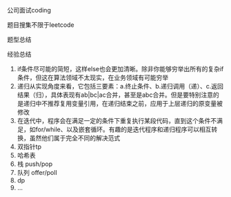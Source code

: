 公司面试coding

题目搜集不限于leetcode

题型总结

经验总结

1. if条件尽可能的简短，这样else也会更加清晰。除非你能够穷举出所有的复杂if条件，但这在算法领域不太现实，在业务领域有可能穷举
2. 递归从实现角度来看，它包括三要素：a.终止条件、b.递归调用（递）、c.返回结果（归），具体表现有ab|bc|ac合并，甚至是abc合并。但是要特别注意的是递归中不推荐复用变量引用，在递归结束之前，应用于上层递归的原变量被修改
3. 在迭代中，程序会在满足一定的条件下重复执行某段代码，直到这个条件不满足，如for/while、以及嵌套循环。有趣的是迭代程序和递归程序可以相互转换，虽然他们属于完全不同的解决范式
4. 双指针tp
5. 哈希表
6. 栈 push/pop
7. 队列 offer/poll
8. dp 
9. ...
